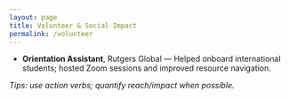 ```yaml
---
layout: page
title: Volunteer & Social Impact
permalink: /volunteer
---
```


- **Orientation Assistant**, Rutgers Global — Helped onboard international students; hosted Zoom sessions and improved resource navigation.

*Tips: use action verbs; quantify reach/impact when possible.*
